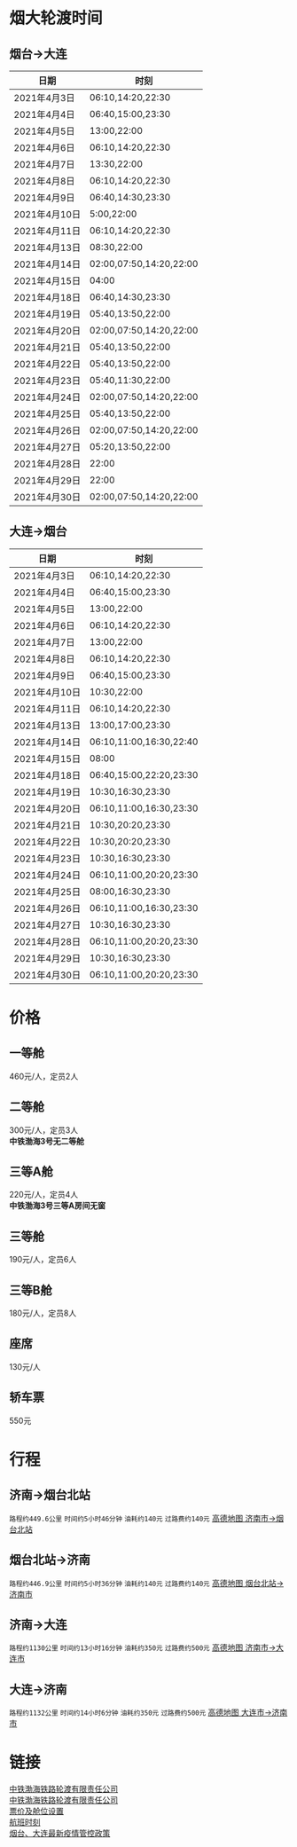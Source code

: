 # 烟大轮渡时间

## 烟台->大连

| 日期         | 时刻                      |
| ---------- | ----------------------- |
| 2021年4月3日  | 06:10,14:20,22:30       |
| 2021年4月4日  | 06:40,15:00,23:30       |
| 2021年4月5日  | 13:00,22:00             |
| 2021年4月6日  | 06:10,14:20,22:30       |
| 2021年4月7日  | 13:30,22:00             |
| 2021年4月8日  | 06:10,14:20,22:30       |
| 2021年4月9日  | 06:40,14:30,23:30       |
| 2021年4月10日 | 5:00,22:00              |
| 2021年4月11日 | 06:10,14:20,22:30       |
| 2021年4月13日 | 08:30,22:00             |
| 2021年4月14日 | 02:00,07:50,14:20,22:00 |
| 2021年4月15日 | 04:00                   |
| 2021年4月18日 | 06:40,14:30,23:30       |
| 2021年4月19日 | 05:40,13:50,22:00       |
| 2021年4月20日 | 02:00,07:50,14:20,22:00 |
| 2021年4月21日 | 05:40,13:50,22:00       |
| 2021年4月22日 | 05:40,13:50,22:00       |
| 2021年4月23日 | 05:40,11:30,22:00       |
| 2021年4月24日 | 02:00,07:50,14:20,22:00 |
| 2021年4月25日 | 05:40,13:50,22:00       |
| 2021年4月26日 | 02:00,07:50,14:20,22:00 |
| 2021年4月27日 | 05:20,13:50,22:00       |
| 2021年4月28日 | 22:00                   |
| 2021年4月29日 | 22:00                   |
| 2021年4月30日 | 02:00,07:50,14:20,22:00 |

## 大连->烟台

| 日期         | 时刻                      |
| ---------- | ----------------------- |
| 2021年4月3日  | 06:10,14:20,22:30       |
| 2021年4月4日  | 06:40,15:00,23:30       |
| 2021年4月5日  | 13:00,22:00             |
| 2021年4月6日  | 06:10,14:20,22:30       |
| 2021年4月7日  | 13:00,22:00             |
| 2021年4月8日  | 06:10,14:20,22:30       |
| 2021年4月9日  | 06:40,15:00,23:30       |
| 2021年4月10日 | 10:30,22:00             |
| 2021年4月11日 | 06:10,14:20,22:30       |
| 2021年4月13日 | 13:00,17:00,23:30       |
| 2021年4月14日 | 06:10,11:00,16:30,22:40 |
| 2021年4月15日 | 08:00                   |
| 2021年4月18日 | 06:40,15:00,22:20,23:30 |
| 2021年4月19日 | 10:30,16:30,23:30       |
| 2021年4月20日 | 06:10,11:00,16:30,23:30 |
| 2021年4月21日 | 10:30,20:20,23:30       |
| 2021年4月22日 | 10:30,20:20,23:30       |
| 2021年4月23日 | 10:30,16:30,23:30       |
| 2021年4月24日 | 06:10,11:00,20:20,23:30 |
| 2021年4月25日 | 08:00,16:30,23:30       |
| 2021年4月26日 | 06:10,11:00,16:30,23:30 |
| 2021年4月27日 | 10:30,16:30,23:30       |
| 2021年4月28日 | 06:10,11:00,20:20,23:30 |
| 2021年4月29日 | 10:30,16:30,23:30       |
| 2021年4月30日 | 06:10,11:00,20:20,23:30 |

# 价格

## 一等舱

460元/人，定员2人

## 二等舱

300元/人，定员3人<br>
**中铁渤海3号无二等舱**

## 三等A舱

220元/人，定员4人<br>
**中铁渤海3号三等A房间无窗**

## 三等舱

190元/人，定员6人<br>

## 三等B舱

180元/人，定员8人<br>

## 座席

130元/人<br>

## 轿车票

550元

# 行程

## 济南->烟台北站

`路程约449.6公里` `时间约5小时46分钟` `油耗约140元` `过路费约140元` [高德地图 济南市->烟台北站](https://ditu.amap.com/dir?from[adcode]=370100&from[name]=山东省济南市&from[id]=3701001559135165460&from[poitype]=&from[lnglat]=117.12009799999998,36.6512&from[modxy]=&to[name]=烟台北站&to[lnglat]=121.390375,37.588608&to[id]=B02170RTR6-to&to[poitype]=&to[adcode]=370600&to[modxy]=121.390375,37.588608&type=car&policy=1)

## 烟台北站->济南

`路程约446.9公里` `时间约5小时36分钟` `油耗约140元` `过路费约140元` [高德地图 烟台北站->济南市](https://ditu.amap.com/dir?from[name]=烟台北站&from[lnglat]=121.390375,37.588608&from[id]=B02170RTR6-from&from[poitype]=&from[adcode]=370600&from[modxy]=121.390375,37.588608&to[adcode]=370100&to[name]=山东省济南市&to[id]=3701001559135278518&to[poitype]=&to[lnglat]=117.12009799999998,36.6512&to[modxy]=&type=car&policy=1)

## 济南->大连

`路程约1130公里` `时间约13小时16分钟` `油耗约350元` `过路费约500元` [高德地图 济南市->大连市](https://amap.com/dir?from[adcode]=370100&from[name]=山东省济南市&from[id]=3701001599322222783&from[poitype]=&from[lnglat]=117.12009799999998,36.6512&from[modxy]=&to[adcode]=210200&to[name]=辽宁省大连市&to[id]=2102001599322226005&to[poitype]=&to[lnglat]=121.61862200000002,38.91459&to[modxy]=&type=car&policy=1)

## 大连->济南

`路程约1132公里` `时间约14小时6分钟` `油耗约350元` `过路费约500元` [高德地图 大连市->济南市](https://amap.com/dir?from[adcode]=210200&from[name]=辽宁省大连市&from[id]=2102001599322226005-to&from[poitype]=&from[lnglat]=121.61862200000002,38.91459&from[modxy]=&to[adcode]=370100&to[name]=山东省济南市&to[id]=3701001599322222783-from&to[poitype]=&to[lnglat]=117.12009799999998,36.6512&to[modxy]=&type=car&policy=1)

# 链接

[中铁渤海铁路轮渡有限责任公司](https://www.4000535411.com)<br>
[中铁渤海铁路轮渡有限责任公司](http://ship.ly.com/shipzhongtie/#/home)<br>
[票价及舱位设置](https://mp.weixin.qq.com/s/cB9rNuZuINcncSXHugTx3A)<br>
[航班时刻](https://mp.weixin.qq.com/s/tbz23zq6q23UxWU0XR1aQg)<br>
[烟台、大连最新疫情管控政策](https://mp.weixin.qq.com/s/uri1jSlkMr7xuxFNDJhUQg)
